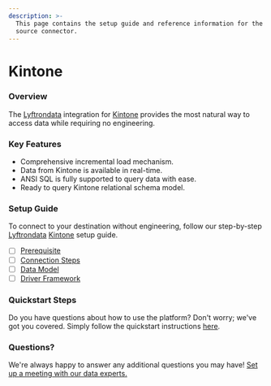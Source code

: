 ```yaml
---
description: >-
  This page contains the setup guide and reference information for the Kintone
  source connector.
---
```


# Kintone

### Overview

The [Lyftrondata](https://www.lyftrondata.com/) integration for [Kintone](https://www.lyftrondata.com/integration/business-analytics/kintone/) provides the most natural way to access data while requiring no engineering.

### Key Features

* Comprehensive incremental load mechanism.
* Data from Kintone is available in real-time.
* ANSI SQL is fully supported to query data with ease.
* Ready to query Kintone relational schema model.

### Setup Guide

To connect to your destination without engineering, follow our step-by-step [Lyftrondata](https://www.lyftrondata.com/) [Kintone](https://www.lyftrondata.com/integration/business-analytics/kintone/) setup guide.

* [ ] [Prerequisite](prerequisite.md)
* [ ] [Connection Steps](connection-steps.md)
* [ ] [Data Model](data-model/erd.md)
* [ ] [Driver Framework](driver-framework/)

### Quickstart Steps

Do you have questions about how to use the platform? Don't worry; we've got you covered. Simply follow the quickstart instructions [here](../../).

### Questions? <a href="#questions" id="questions"></a>

We're always happy to answer any additional questions you may have! [Set up a meeting with our data experts.](https://www.lyftrondata.com/book-a-meeting/)
